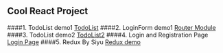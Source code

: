 ## Cool React Project

####1. TodoList demo1
[TodoList](https://github.com/540792740/2020InterviewPerpare/tree/master/src/React/todo-list-practive)
####2. LoginForm demo1
[Router Module](https://github.com/540792740/2020InterviewPerpare/tree/master/src/React/react-demo01/src)
####3. TodoList demo2
[TodoList2](https://github.com/540792740/2020InterviewPerpare/tree/master/src/React/todo-list-jun26)
####4. Login and Registration Page
[Login Page](https://github.com/540792740/2020InterviewPerpare/tree/master/src/React/my-app)
####5. Redux By Siyu
[Redux demo](https://github.com/540792740/2020InterviewPerpare/tree/master/src/React/jun29-siyu)
